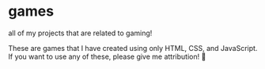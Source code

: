 # games
all of my projects that are related to gaming!

These are games that I have created using only HTML, CSS, and JavaScript. If you want to use any of these, please give me attribution! 🙂

